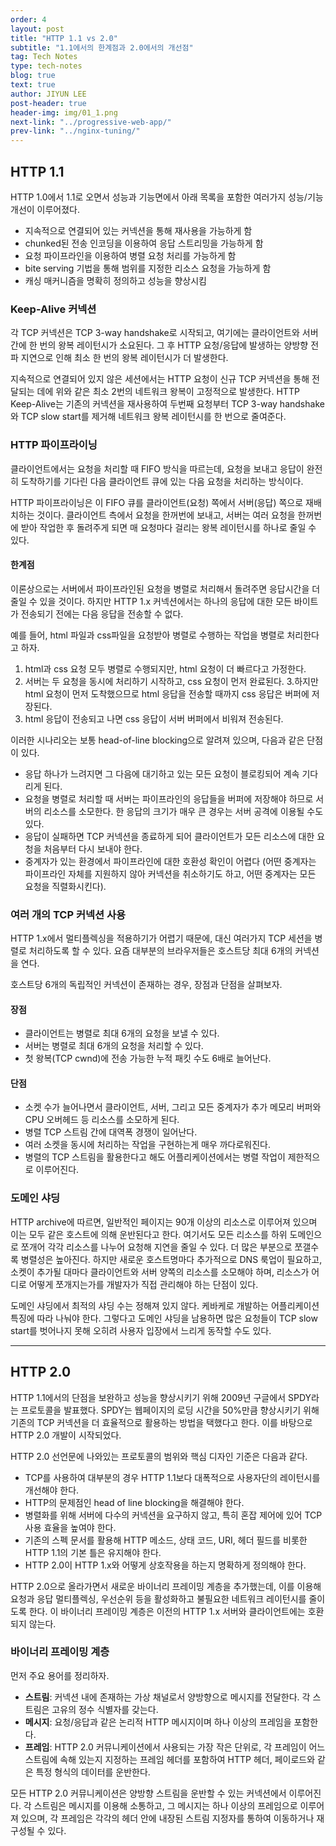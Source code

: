 ```yaml
---
order: 4
layout: post
title: "HTTP 1.1 vs 2.0"
subtitle: "1.1에서의 한계점과 2.0에서의 개선점"
tag: Tech Notes
type: tech-notes
blog: true
text: true
author: JIYUN LEE
post-header: true
header-img: img/01_1.png
next-link: "../progressive-web-app/"
prev-link: "../nginx-tuning/"
---
```


## HTTP 1.1

HTTP 1.0에서 1.1로 오면서 성능과 기능면에서 아래 목록을 포함한 여러가지 성능/기능 개선이 이루어졌다.

- 지속적으로 연결되어 있는 커넥션을 통해 재사용을 가능하게 함
- chunked된 전송 인코딩을 이용하여 응답 스트리밍을 가능하게 함
- 요청 파이프라인을 이용하여 병렬 요청 처리를 가능하게 함
- bite serving 기법을 통해 범위를 지정한 리소스 요청을 가능하게 함
- 캐싱 매커니즘을 명확히 정의하고 성능을 향상시킴

### Keep-Alive 커넥션

각 TCP 커넥션은 TCP 3-way handshake로 시작되고, 여기에는 클라이언트와 서버 간에 한 번의 왕복 레이턴시가 소요된다. 그 후 HTTP 요청/응답에 발생하는 양방향 전파 지연으로 인해 최소 한 번의 왕복 레이턴시가 더 발생한다.

지속적으로 연결되어 있지 않은 세션에서는 HTTP 요청이 신규 TCP 커넥션을 통해 전달되는 데에 위와 같은 최소 2번의 네트워크 왕복이 고정적으로 발생한다. HTTP Keep-Alive는 기존의 커넥션을 재사용하여 두번째 요청부터 TCP 3-way handshake와 TCP slow start를 제거해 네트워크 왕복 레이턴시를 한 번으로 줄여준다.

### HTTP 파이프라이닝

클라이언트에서는 요청을 처리할 때 FIFO 방식을 따르는데, 요청을 보내고 응답이 완전히 도착하기를 기다린 다음 클라이언트 큐에 있는 다음 요청을 처리하는 방식이다.

HTTP 파이프라이닝은 이 FIFO 큐를 클라이언트(요청) 쪽에서 서버(응답) 쪽으로 재배치하는 것이다. 클라이언트 측에서 요청을 한꺼번에 보내고, 서버는 여러 요청을 한꺼번에 받아 작업한 후 돌려주게 되면 매 요청마다 걸리는 왕복 레이턴시를 하나로 줄일 수 있다.

#### 한계점

이론상으로는 서버에서 파이프라인된 요청을 병렬로 처리해서 돌려주면 응답시간을 더 줄일 수 있을 것이다. 하지만 HTTP 1.x 커넥션에서는 하나의 응답에 대한 모든 바이트가 전송되기 전에는 다음 응답을 전송할 수 없다.

예를 들어, html 파일과 css파일을 요청받아 병렬로 수행하는 작업을 병렬로 처리한다고 하자.

1. html과 css 요청 모두 병렬로 수행되지만, html 요청이 더 빠르다고 가정한다.
2. 서버는 두 요청을 동시에 처리하기 시작하고, css 요청이 먼저 완료된다.
3.하지만 html 요청이 먼저 도착했으므로 html 응답을 전송할 때까지 css 응답은 버퍼에 저장된다.
4. html 응답이 전송되고 나면 css 응답이 서버 버퍼에서 비워져 전송된다.

이러한 시나리오는 보통 head-of-line blocking으로 알려져 있으며, 다음과 같은 단점이 있다.

- 응답 하나가 느려지면 그 다음에 대기하고 있는 모든 요청이 블로킹되어 계속 기다리게 된다.
- 요청을 병렬로 처리할 때 서버는 파이프라인의 응답들을 버퍼에 저장해야 하므로 서버의 리소스를 소모한다. 한 응답의 크기가 매우 큰 경우는 서버 공격에 이용될 수도 있다.
- 응답이 실패하면 TCP 커넥션을 종료하게 되어 클라이언트가 모든 리소스에 대한 요청을 처음부터 다시 보내야 한다.
- 중계자가 있는 환경에서 파이프라인에 대한 호환성 확인이 어렵다 (어떤 중계자는 파이프라인 자체를 지원하지 않아 커넥션을 취소하기도 하고, 어떤 중계자는 모든 요청을 직렬화시킨다).

### 여러 개의 TCP 커넥션 사용

HTTP 1.x에서 멀티플렉싱을 적용하기가 어렵기 때문에, 대신 여러가지 TCP 세션을 병렬로 처리하도록 할 수 있다. 요즘 대부분의 브라우저들은 호스트당 최대 6개의 커넥션을 연다.

호스트당 6개의 독립적인 커넥션이 존재하는 경우, 장점과 단점을 살펴보자.

#### 장점

- 클라이언트는 병렬로 최대 6개의 요청을 보낼 수 있다.
- 서버는 병렬로 최대 6개의 요청을 처리할 수 있다.
- 첫 왕복(TCP cwnd)에 전송 가능한 누적 패킷 수도 6배로 늘어난다.

#### 단점

- 소켓 수가 늘어나면서 클라이언트, 서버, 그리고 모든 중계자가 추가 메모리 버퍼와 CPU 오버헤드 등 리소스를 소모하게 된다.
- 병렬 TCP 스트림 간에 대역폭 경쟁이 일어난다.
- 여러 소켓을 동시에 처리하는 작업을 구현하는게 매우 까다로워진다.
- 병렬의 TCP 스트림을 활용한다고 해도 어플리케이션에서는 병렬 작업이 제한적으로 이루어진다.

### 도메인 샤딩

HTTP archive에 따르면, 일반적인 페이지는 90개 이상의 리소스로 이루어져 있으며 이는 모두 같은 호스트에 의해 운반된다고 한다. 여기서도 모든 리소스를 하위 도메인으로 쪼개어 각각 리소스를 나누어 요청해 지연을 줄일 수 있다. 더 많은 부분으로 쪼갤수록 병렬성은 높아진다. 하지만 새로운 호스트명마다 추가적으로 DNS 룩업이 필요하고, 소켓이 추가될 대마다 클라이언트와 서버 양쪽의 리소스를 소모해야 하며, 리소스가 어디로 어떻게 쪼개지는가를 개발자가 직접 관리해야 하는 단점이 있다.

도메인 샤딩에서 최적의 샤딩 수는 정해져 있지 않다. 케바케로 개발하는 어플리케이션 특징에 따라 나눠야 한다. 그렇다고 도메인 샤딩을 남용하면 많은 요청들이 TCP slow start를 벗어나지 못해 오히려 사용자 입장에서 느리게 동작할 수도 있다.

---

## HTTP 2.0

HTTP 1.1에서의 단점을 보완하고 성능을 향상시키기 위해 2009년 구글에서 SPDY라는 프로토콜을 발표했다. SPDY는 웹페이지의 로딩 시간을 50%만큼 향상시키기 위해 기존의 TCP 커넥션을 더 효율적으로 활용하는 방법을 택했다고 한다. 이를 바탕으로 HTTP 2.0 개발이 시작되었다.

HTTP 2.0 선언문에 나와있는 프로토콜의 범위와 핵심 디자인 기준은 다음과 같다.

- TCP를 사용하여 대부분의 경우 HTTP 1.1보다 대폭적으로 사용자단의 레이턴시를 개선해야 한다.
- HTTP의 문제점인 head of line blocking을 해결해야 한다.
- 병렬화를 위해 서버에 다수의 커넥션을 요구하지 않고, 특히 혼잡 제어에 있어 TCP 사용 효율을 높여야 한다.
- 기존의 스펙 문서를 활용해 HTTP 메소드, 상태 코드, URI, 헤더 필드를 비롯한 HTTP 1.1의 기본 틀은 유지해야 한다.
- HTTP 2.0이 HTTP 1.x와 어떻게 상호작용을 하는지 명확하게 정의해야 한다.

HTTP 2.0으로 올라가면서 새로운 바이너리 프레이밍 계층을 추가했는데, 이를 이용해 요청과 응답 멀티플렉싱, 우선순위 등을 활성화하고 불필요한 네트워크 레이턴시를 줄이도록 한다. 이 바이너리 프레이밍 계층은 이전의 HTTP 1.x 서버와 클라이언트에는 호환되지 않는다.

### 바이너리 프레이밍 계층

먼저 주요 용어를 정리하자.

- **스트림**: 커넥션 내에 존재하는 가상 채널로서 양방향으로 메시지를 전달한다. 각 스트림은 고유의 정수 식별자를 갖는다.
- **메시지**: 요청/응답과 같은 논리적 HTTP 메시지이며 하나 이상의 프레임을 포함한다.
- **프레임**: HTTP 2.0 커뮤니케이션에서 사용되는 가장 작은 단위로, 각 프레임이 어느 스트림에 속해 있는지 지정하는 프레임 헤더를 포함하여 HTTP 헤더, 페이로드와 같은 특정 형식의 데이터를 운반한다.

모든 HTTP 2.0 커뮤니케이션은 양방향 스트림을 운반할 수 있는 커넥션에서 이루어진다. 각 스트림은 메시지를 이용해 소통하고, 그 메시지는 하나 이상의 프레임으로 이루어져 있으며, 각 프레임은 각각의 헤더 안에 내장된 스트림 지정자를 통하여 이동하거나 재구성될 수 있다.